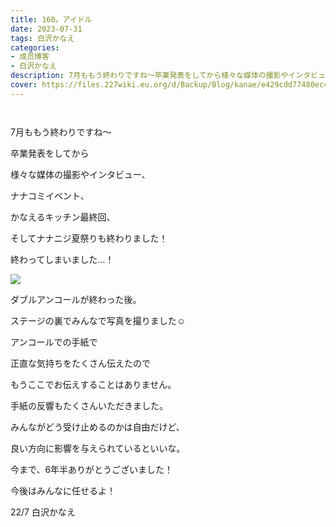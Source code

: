 ```yaml
---
title: 160。アイドル
date: 2023-07-31
tags: 白沢かなえ
categories: 
- 成员博客
- 白沢かなえ
description: 7月ももう終わりですね〜卒業発表をしてから様々な媒体の撮影やインタビュー、ナナコミイベント、かなえるキッチン最終回、そしてナナニジ夏祭りも終わりました！...
cover: https://files.227wiki.eu.org/d/Backup/Blog/kanae/e429cdd77480ec4c672dc5fbe8e95.jpg 
---
```


        ﻿




7月ももう終わりですね〜





卒業発表をしてから


様々な媒体の撮影やインタビュー、

ナナコミイベント、

かなえるキッチン最終回、

そしてナナニジ夏祭りも終わりました！









終わってしまいました…！








![](https://files.227wiki.eu.org/d/Backup/Blog/kanae/e429cdd77480ec4c672dc5fbe8e95.jpg)



ダブルアンコールが終わった後。

ステージの裏でみんなで写真を撮りました☺️








アンコールでの手紙で

正直な気持ちをたくさん伝えたので

もうここでお伝えすることはありません。





手紙の反響もたくさんいただきました。

みんながどう受け止めるのかは自由だけど、

良い方向に影響を与えられているといいな。








今まで、6年半ありがとうございました！





今後はみんなに任せるよ！






22/7 白沢かなえ



